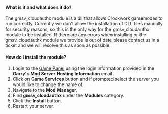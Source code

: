 #### What is it and what does it do?
The gmsv_cloudauthx module is a dll that allows Clockwork gamemodes to run correctly. Currently we don't allow the installation of DLL files manually for security reasons, so this is the only way for the gmsv_cloudauthx module to be installed. If there are any errors when installing or the gmsv_cloudauthx module we provide is out of date please contact us in a ticket and we will resolve this as soon as possible.

#### How do I install the module?
1. Login to the [Game Panel](https://gamepanel.hexanenetworks.com) using the login information provided in the **Garry's Mod Server Hosting Information** email.
2. Click on **Game Services** button and if prompted select the server you would like to change the name of.
3. Navigate to the **Mod Manager**.
4. Find **gmsv_cloudauthx** under the **Modules** category.
5. Click the **Install** button.
6. Restart your server.